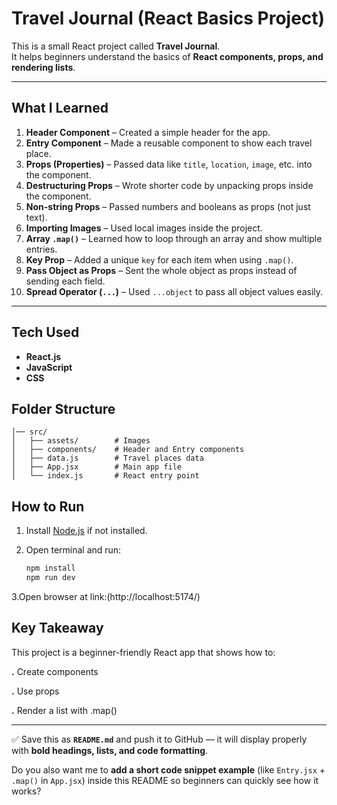 #  **Travel Journal (React Basics Project)**

This is a small React project called **Travel Journal**.  
It helps beginners understand the basics of **React components, props, and rendering lists**.

---

##  **What I Learned**

1. **Header Component** – Created a simple header for the app.  
2. **Entry Component** – Made a reusable component to show each travel place.  
3. **Props (Properties)** – Passed data like `title`, `location`, `image`, etc. into the component.  
4. **Destructuring Props** – Wrote shorter code by unpacking props inside the component.  
5. **Non-string Props** – Passed numbers and booleans as props (not just text).  
6. **Importing Images** – Used local images inside the project.  
7. **Array `.map()`** – Learned how to loop through an array and show multiple entries.  
8. **Key Prop** – Added a unique `key` for each item when using `.map()`.  
9. **Pass Object as Props** – Sent the whole object as props instead of sending each field.  
10. **Spread Operator (`...`)** – Used `...object` to pass all object values easily.  

---

##  **Tech Used**

- **React.js**  
- **JavaScript**  
- **CSS**

##  **Folder Structure**
```Travel-Journal/
│── src/
│   ├── assets/        # Images
│   ├── components/    # Header and Entry components
│   ├── data.js        # Travel places data
│   ├── App.jsx        # Main app file
│   └── index.js       # React entry point
```

##  **How to Run**

1. Install [Node.js](https://nodejs.org/) if not installed.  
2. Open terminal and run:  

   ```bash
   npm install
   npm run dev
 3.Open browser at link:(http://localhost:5174/)
 
## **Key Takeaway**

This project is a beginner-friendly React app that shows how to:

**.** Create components

**.** Use props

**.** Render a list with .map()
   

---

✅ Save this as **`README.md`** and push it to GitHub — it will display properly with **bold headings, lists, and code formatting**.  

Do you also want me to **add a short code snippet example** (like `Entry.jsx` + `.map()` in `App.jsx`) inside this README so beginners can quickly see how it works?
